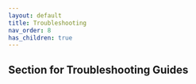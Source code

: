 ```yaml
---
layout: default
title: Troubleshooting
nav_order: 8
has_children: true
---
```


## Section for Troubleshooting Guides
